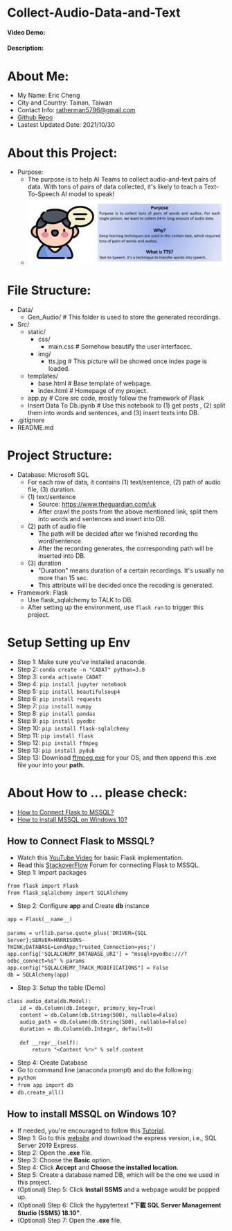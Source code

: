 # Collect-Audio-Data-and-Text
#### Video Demo:  <URL HERE>
#### Description:

# About Me:
* My Name: Eric Cheng
* City and Country: Tainan, Taiwan
* Contact Info: [ratherman5796@gmail.com](ratherman5796@gmail.com)
* [Github Repo](https://github.com/Ratherman/Collect-Audio-Data-and-Text)
* Lastest Updated Date: 2021/10/30

# About this Project:
* Purpose:
    * The purpose is to help AI Teams to collect audio-and-text pairs of data. With tons of pairs of data collected, it's likely to teach a Text-To-Speech AI model to speak!
    * ![](https://github.com/Ratherman/Collect-Audio-Data-and-Text/blob/main/Src/static/img/tts.jpg)

# File Structure:
- Data/
    - Gen_Audio/ # This folder is used to store the generated recordings.
- Src/
    - static/
        - css/
            - main.css # Somehow beautify the user interfacec.
        - img/
            - tts.jpg # This picture will be showed once index page is loaded.
    - templates/
        - base.html # Base template of webpage.
        - index.html # Homepage of my project.
    - app.py # Core src code, mostly follow the framework of Flask
    - Insert Data To Db.ipynb # Use this notebook to (1) get posts , (2) split them into words and sentences, and (3) insert texts into DB.
- .gitignore
- README.md

# Project Structure:
* Database: Microsoft SQL
    * For each row of data, it contains (1) text/sentence, (2) path of audio file, (3) duration.
    * (1) text/sentence
        * Source: https://www.theguardian.com/uk
        * After crawl the posts from the above mentioned link, split them into words and sentences and insert into DB.
    * (2) path of audio file
        * The path will be decided after we finished recording the word/sentence.
        * After the recording generates, the corresponding path will be inserted into DB.
    * (3) duration
        * "Duration" means duration of a certain recordings. It's usually no more than 15 sec.
        * This attribute will be decided once the recoding is generated. 
* Framework: Flask
    * Use flask_sqlalchemy to TALK to DB.
    * After setting up the environment, use `flask run` to trigger this project.

# Setup Setting up Env
* Step 1: Make sure you've installed anaconde.
* Step 2: `conda create -n "CADAT" python=3.8`
* Step 3: `conda activate CADAT`
* Step 4: `pip install jupyter notebook`
* Step 5: `pip install beautifulsoup4`
* Step 6: `pip install requests`
* Step 7: `pip install numpy`
* Step 8: `pip install pandas`
* Step 9: `pip install pyodbc`
* Step 10: `pip install flask-sqlalchemy`
* Step 11: `pip install flask`
* Step 12: `pip install ffmpeg`
* Step 13: `pip install pydub`
* Step 13: Download [ffmpeg.exe](https://www.ffmpeg.org/download.html) for your OS, and then append this .exe file your into your **path**.

# About How to ... please check:
* [How to Connect Flask to MSSQL?](https://github.com/Ratherman/Collect-Audio-Data-and-Text#how-to-connect-flask-to-mssql)
* [How to install MSSQL on Windows 10?](https://github.com/Ratherman/Collect-Audio-Data-and-Text#how-to-install-mssql-on-windows-10)

## How to Connect Flask to MSSQL?
* Watch this [YouTube Video](https://www.youtube.com/watch?v=Z1RJmh_OqeA) for basic Flask implementation.
* Read this [StackoverFlow](https://stackoverflow.com/questions/46739295/connect-to-mssql-database-using-flask-sqlalchemy) Forum for connecting Flask to MSSQL.
* Step 1: Import packages
```
from flask import Flask
from flask_sqlalchemy import SQLAlchemy

```
* Step 2: Configure **app** and Create **db** instance
```
app = Flask(__name__)

params = urllib.parse.quote_plus('DRIVER={SQL Server};SERVER=HARRISONS-THINK;DATABASE=LendApp;Trusted_Connection=yes;')
app.config['SQLALCHEMY_DATABASE_URI'] = "mssql+pyodbc:///?odbc_connect=%s" % params
app.config["SQLALCHEMY_TRACK_MODIFICATIONS"] = False
db = SQLAlchemy(app)
```

* Step 3: Setup the table (Demo)
```
class audio_data(db.Model):
    id = db.Column(db.Integer, primary_key=True)
    content = db.Column(db.String(500), nullable=False)
    audio_path = db.Column(db.String(500), nullable=False)
    duration = db.Column(db.Integer, default=0)
    
    def __repr__(self):
        return "<Content %r>" % self.content
```

* Step 4: Create Database
* Go to command line (anaconda prompt) and do the following:
* `python`
* `from app import db`
* `db.create_all()`

## How to install MSSQL on Windows 10?
* If needed, you're encouraged to follow this [Tutorial](https://www.guru99.com/download-install-sql-server.html).
* Step 1: Go to this [website](https://www.microsoft.com/en-in/sql-server/sql-server-downloads) and download the express version, i.e., SQL Server 2019 Express.
* Step 2: Open the **.exe** file.
* Step 3: Choose the **Basic** option.
* Step 4: Click **Accept** and **Choose the installed location**.
* Step 5: Create a database named DB, which will be the one we used in this project.
* (Optional) Step 5: Click **Install SSMS** and a webpage would be popped up.
* (Optional) Step 6: Click the hypytertext **"下載 SQL Server Management Studio (SSMS) 18.10"**.
* (Optional) Step 7: Open the **.exe** file.